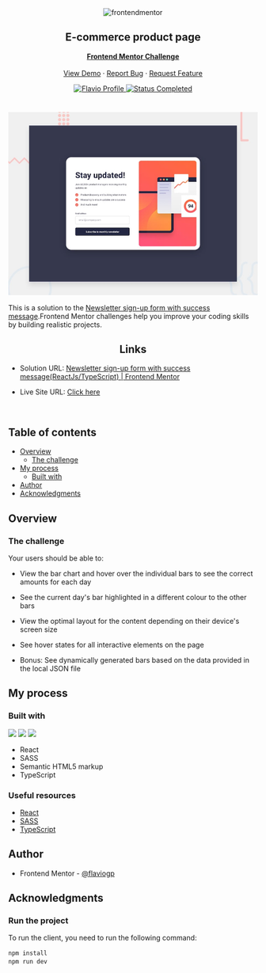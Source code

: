 <div id="top"></div>

<div align="center">

  <img src="https://www.frontendmentor.io/static/images/logo-mobile.svg" alt="frontendmentor" width="80">

  <h2 align="center">E-commerce product page</h2>
  <p align="center">
    <a href="https://www.frontendmentor.io/challenges/newsletter-signup-form-with-success-message-3FC1AZbNrv"><strong>Frontend Mentor Challenge</strong></a>
    <br />
    <br />
    <a href="https://extraordinary-speculoos-640ca3.netlify.app/">View Demo</a>
    ·
    <a href="https://github.com/flaviogp/newsletter-singnup-form/issues">Report Bug</a>
    ·
    <a href="https://github.com/flaviogp/newsletter-singnup-form/issues">Request Feature</a>
  </p>
</div>

<!-- Bagdes -->
<div align="center">
  <!-- Profile -->
  <a href="https://www.frontendmentor.io/profile/flaviogp">
    <img src="https://img.shields.io/badge/Profile-Flavio%20gomes-07043B?style=for-the-badge&logo=frontendmentor" alt="Flavio Profile">
  </a>
  <!-- Status -->
    <a href="#">
    <img src="https://img.shields.io/badge/Status-Completed-brightgreen?style=for-the-badge" alt="Status Completed">
  </a>

</div>

#

<div align="center">

![](./design/desktop-preview.jpg)

</div>

This is a solution to the [Newsletter sign-up form with success message](https://www.frontendmentor.io/challenges/newsletter-signup-form-with-success-message-3FC1AZbNrv).Frontend Mentor challenges help you improve your coding skills by building realistic projects.

<h2 align="center">Links</h2>

- Solution URL: [Newsletter sign-up form with success message(ReactJs/TypeScript) | Frontend Mentor](https://www.frontendmentor.io/solutions/newsletter-singnup-form-using-react-typescript-and-a-sass-Q3lpVrWjMD)

- Live Site URL: [ Click here ](https://extraordinary-speculoos-640ca3.netlify.app/)

<br>

## Table of contents

- [Overview](#overview)
  - [The challenge](#the-challenge)
- [My process](#my-process)
  - [Built with](#built-with)
- [Author](#author)
- [Acknowledgments](#acknowledgments)

## Overview

### The challenge

Your users should be able to:

- View the bar chart and hover over the individual bars to see the correct amounts for each day

- See the current day's bar highlighted in a different colour to the other bars

- View the optimal layout for the content depending on their device's screen size

- See hover states for all interactive elements on the page

- Bonus: See dynamically generated bars based on the data provided in the local JSON file

## My process

### Built with

<!-- Bagdes -->

![](https://img.shields.io/badge/reactjs-23272F?style=for-the-badge&logo=react)
![](https://img.shields.io/badge/typescript-23272F?style=for-the-badge&logo=typescript)
![](https://img.shields.io/badge/sass-23272F?style=for-the-badge&logo=sass)

- React
- SASS
- Semantic HTML5 markup
- TypeScript

### Useful resources

- [React](https://react.dev/learn)
- [SASS](https://sass-lang.com/guide/)
- [TypeScript](https://www.typescriptlang.org/docs/)

## Author

- Frontend Mentor - [@flaviogp](https://www.frontendmentor.io/profile/flaviogp)

## Acknowledgments

### Run the project

To run the client, you need to run the following command:

```bash
npm install
npm run dev
```
